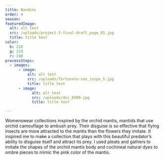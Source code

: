 ```yaml
---
title: Nandini
order: 4
season:
featuredImage:
  alt: alt text
  src: /uploads/project-3-final-draft_page_01.jpg
  title: title text
color:
  b: 218
  g: 219
  r: 248
processSteps:
  - images:
      - image:
          alt: alt text
          src: /uploads/fortunate-son_inspo_5.jpg
          title: title text
      - image:
            alt: alt text
            src: /uploads/dsc_0509.jpg
            title: title text

---
```

Womenswear collections inspired by the orchid mantis, mantids that use orchid
 camouflage to ambush prey. Their disguise is so effective that flying insects are
 more attracted to the mantis than the flowers they imitate. It inspired me to make
 a collection that plays with this beautiful predator’s ability to disguise itself and
 attract its prey. I used pleats and gathers to imitate the shapes of the orchid mantis
 body and cochineal natural dyes to ombre pieces to mimic the pink color of the
 mantis.